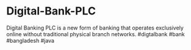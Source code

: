 # Digital-Bank-PLC
Digital Banking PLC is a new form of banking that operates exclusively online without traditional physical branch networks. #digtalbank #bank #bangladesh #java
